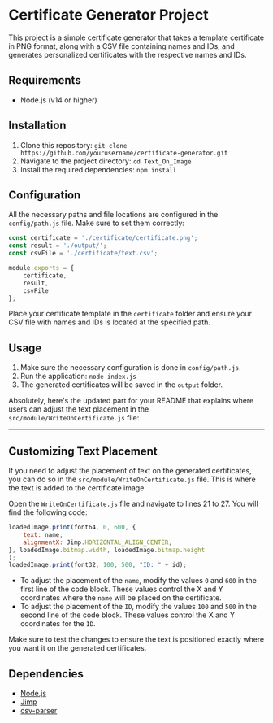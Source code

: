 
# Certificate Generator Project

This project is a simple certificate generator that takes a template certificate in PNG format, along with a CSV file containing names and IDs, and generates personalized certificates with the respective names and IDs.

## Requirements

- Node.js (v14 or higher)

## Installation

1. Clone this repository: `git clone https://github.com/yourusername/certificate-generator.git`
2. Navigate to the project directory: `cd Text_On_Image`
3. Install the required dependencies: `npm install`

## Configuration

All the necessary paths and file locations are configured in the `config/path.js` file. Make sure to set them correctly:

```javascript
const certificate = './certificate/certificate.png';
const result = './output/';
const csvFile = './certificate/text.csv';

module.exports = {
    certificate,
    result,
    csvFile
};
```

Place your certificate template in the `certificate` folder and ensure your CSV file with names and IDs is located at the specified path.

## Usage

1. Make sure the necessary configuration is done in `config/path.js`.
2. Run the application: `node index.js`
3. The generated certificates will be saved in the `output` folder.

Absolutely, here's the updated part for your README that explains where users can adjust the text placement in the `src/module/WriteOnCertificate.js` file:

---

## Customizing Text Placement

If you need to adjust the placement of text on the generated certificates, you can do so in the `src/module/WriteOnCertificate.js` file. This is where the text is added to the certificate image.

Open the `WriteOnCertificate.js` file and navigate to lines 21 to 27. You will find the following code:

```javascript
loadedImage.print(font64, 0, 600, {
    text: name,
    alignmentX: Jimp.HORIZONTAL_ALIGN_CENTER,
}, loadedImage.bitmap.width, loadedImage.bitmap.height
);
loadedImage.print(font32, 100, 500, "ID: " + id);
```

- To adjust the placement of the `name`, modify the values `0` and `600` in the first line of the code block. These values control the X and Y coordinates where the `name` will be placed on the certificate.
- To adjust the placement of the `ID`, modify the values `100` and `500` in the second line of the code block. These values control the X and Y coordinates for the `ID`.

Make sure to test the changes to ensure the text is positioned exactly where you want it on the generated certificates.


## Dependencies

- [Node.js](https://nodejs.org/)
- [Jimp](https://www.npmjs.com/package/jimp)
- [csv-parser](https://www.npmjs.com/package/csv-parser)

